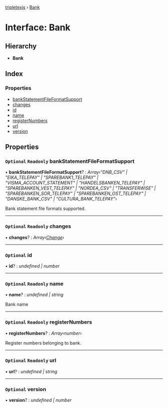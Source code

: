 [tripletexjs](../README.md) › [Bank](bank.md)

# Interface: Bank

## Hierarchy

* **Bank**

## Index

### Properties

* [bankStatementFileFormatSupport](bank.md#optional-readonly-bankstatementfileformatsupport)
* [changes](bank.md#optional-readonly-changes)
* [id](bank.md#optional-id)
* [name](bank.md#optional-readonly-name)
* [registerNumbers](bank.md#optional-readonly-registernumbers)
* [url](bank.md#optional-readonly-url)
* [version](bank.md#optional-version)

## Properties

### `Optional` `Readonly` bankStatementFileFormatSupport

• **bankStatementFileFormatSupport**? : *Array‹"DNB_CSV" | "EIKA_TELEPAY" | "SPAREBANK1_TELEPAY" | "VISMA_ACCOUNT_STATEMENT" | "HANDELSBANKEN_TELEPAY" | "SPAREBANKEN_VEST_TELEPAY" | "NORDEA_CSV" | "TRANSFERWISE" | "SPAREBANKEN_SOR_TELEPAY" | "SPAREBANKEN_OST_TELEPAY" | "DANSKE_BANK_CSV" | "CULTURA_BANK_TELEPAY"›*

Bank statement file formats supported.

___

### `Optional` `Readonly` changes

• **changes**? : *Array‹[Change](../modules/change.md)›*

___

### `Optional` id

• **id**? : *undefined | number*

___

### `Optional` `Readonly` name

• **name**? : *undefined | string*

Bank name

___

### `Optional` `Readonly` registerNumbers

• **registerNumbers**? : *Array‹number›*

Register numbers belonging to bank.

___

### `Optional` `Readonly` url

• **url**? : *undefined | string*

___

### `Optional` version

• **version**? : *undefined | number*
